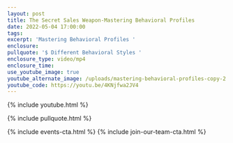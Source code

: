 ```yaml
---
layout: post
title: The Secret Sales Weapon-Mastering Behavioral Profiles
date: 2022-05-04 17:00:00
tags:
excerpt: 'Mastering Behavioral Profiles '
enclosure:
pullquote: '$ Different Behavioral Styles '
enclosure_type: video/mp4
enclosure_time:
use_youtube_image: true
youtube_alternate_image: /uploads/mastering-behavioral-profiles-copy-2.jpg
youtube_code: https://youtu.be/4KNjfwa2JV4
---
```

{% include youtube.html %}

{% include pullquote.html %}

{% include events-cta.html %} {% include join-our-team-cta.html %}
